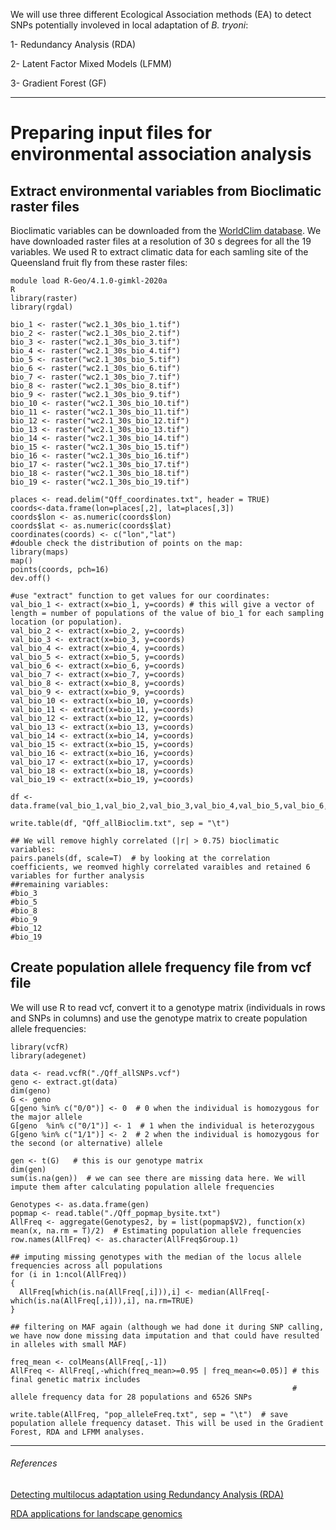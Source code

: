 We will use three different Ecological Association methods (EA) to detect SNPs potentially involeved in local adaptation of _B. tryoni_: 

1- Redundancy Analysis (RDA)


2- Latent Factor Mixed Models (LFMM)


3- Gradient Forest (GF)


**********************

# Preparing input files for environmental association analysis

## Extract environmental variables from Bioclimatic raster files

Bioclimatic variables can be downloaded from the <a href="https://www.worldclim.org/data/bioclim.html" title="WorldClim database" >WorldClim database</a>. We have downloaded raster files at a resolution of 30 s degrees for all the 19 variables. We used R to extract climatic data for each samling site of the Queensland fruit fly from these raster files:

```
module load R-Geo/4.1.0-gimkl-2020a
R
library(raster)
library(rgdal)

bio_1 <- raster("wc2.1_30s_bio_1.tif")
bio_2 <- raster("wc2.1_30s_bio_2.tif")
bio_3 <- raster("wc2.1_30s_bio_3.tif")
bio_4 <- raster("wc2.1_30s_bio_4.tif")
bio_5 <- raster("wc2.1_30s_bio_5.tif")
bio_6 <- raster("wc2.1_30s_bio_6.tif")
bio_7 <- raster("wc2.1_30s_bio_7.tif")
bio_8 <- raster("wc2.1_30s_bio_8.tif")
bio_9 <- raster("wc2.1_30s_bio_9.tif")
bio_10 <- raster("wc2.1_30s_bio_10.tif")
bio_11 <- raster("wc2.1_30s_bio_11.tif")
bio_12 <- raster("wc2.1_30s_bio_12.tif")
bio_13 <- raster("wc2.1_30s_bio_13.tif")
bio_14 <- raster("wc2.1_30s_bio_14.tif")
bio_15 <- raster("wc2.1_30s_bio_15.tif")
bio_16 <- raster("wc2.1_30s_bio_16.tif")
bio_17 <- raster("wc2.1_30s_bio_17.tif")
bio_18 <- raster("wc2.1_30s_bio_18.tif")
bio_19 <- raster("wc2.1_30s_bio_19.tif")

places <- read.delim("Qff_coordinates.txt", header = TRUE)
coords<-data.frame(lon=places[,2], lat=places[,3])
coords$lon <- as.numeric(coords$lon)
coords$lat <- as.numeric(coords$lat)
coordinates(coords) <- c("lon","lat")
#double check the distribution of points on the map:
library(maps)
map()
points(coords, pch=16)
dev.off()

#use "extract" function to get values for our coordinates:
val_bio_1 <- extract(x=bio_1, y=coords) # this will give a vector of length = number of populations of the value of bio_1 for each sampling location (or population).
val_bio_2 <- extract(x=bio_2, y=coords)
val_bio_3 <- extract(x=bio_3, y=coords)
val_bio_4 <- extract(x=bio_4, y=coords)
val_bio_5 <- extract(x=bio_5, y=coords)
val_bio_6 <- extract(x=bio_6, y=coords)
val_bio_7 <- extract(x=bio_7, y=coords)
val_bio_8 <- extract(x=bio_8, y=coords)
val_bio_9 <- extract(x=bio_9, y=coords)
val_bio_10 <- extract(x=bio_10, y=coords)
val_bio_11 <- extract(x=bio_11, y=coords)
val_bio_12 <- extract(x=bio_12, y=coords)
val_bio_13 <- extract(x=bio_13, y=coords)
val_bio_14 <- extract(x=bio_14, y=coords)
val_bio_15 <- extract(x=bio_15, y=coords)
val_bio_16 <- extract(x=bio_16, y=coords)
val_bio_17 <- extract(x=bio_17, y=coords)
val_bio_18 <- extract(x=bio_18, y=coords)
val_bio_19 <- extract(x=bio_19, y=coords)

df <- data.frame(val_bio_1,val_bio_2,val_bio_3,val_bio_4,val_bio_5,val_bio_6,val_bio_7,val_bio_8,val_bio_9,val_bio_10,val_bio_11,val_bio_12,val_bio_13,val_bio_14,val_bio_15,val_bio_16,val_bio_17,val_bio_18,val_bio_19)

write.table(df, "Qff_allBioclim.txt", sep = "\t")

## We will remove highly correlated (|r| > 0.75) bioclimatic variables:
pairs.panels(df, scale=T)  # by looking at the correlation coefficients, we reomved highly correlated varaibles and retained 6 variables for further analysis
##remaining variables:
#bio_3
#bio_5
#bio_8
#bio_9
#bio_12
#bio_19
```


## Create population allele frequency file from vcf file

We will use R to read vcf, convert it to a genotype matrix (individuals in rows and SNPs in columns) and use the genotype matrix to create population allele frequencies:


```
library(vcfR)
library(adegenet)

data <- read.vcfR("./Qff_allSNPs.vcf")
geno <- extract.gt(data)
dim(geno)
G <- geno
G[geno %in% c("0/0")] <- 0  # 0 when the individual is homozygous for the major allele
G[geno  %in% c("0/1")] <- 1  # 1 when the individual is heterozygous
G[geno %in% c("1/1")] <- 2  # 2 when the individual is homozygous for the second (or alternative) allele

gen <- t(G)   # this is our genotype matrix
dim(gen)
sum(is.na(gen))  # we can see there are missing data here. We will impute them after calculating population allele frequencies

Genotypes <- as.data.frame(gen)
popmap <- read.table("./Qff_popmap_bysite.txt")
AllFreq <- aggregate(Genotypes2, by = list(popmap$V2), function(x) mean(x, na.rm = T)/2)  # Estimating population allele frequencies
row.names(AllFreq) <- as.character(AllFreq$Group.1)

## imputing missing genotypes with the median of the locus allele frequencies across all populations
for (i in 1:ncol(AllFreq))
{
  AllFreq[which(is.na(AllFreq[,i])),i] <- median(AllFreq[-which(is.na(AllFreq[,i])),i], na.rm=TRUE)
}

## filtering on MAF again (although we had done it during SNP calling, we have now done missing data imputation and that could have resulted in alleles with small MAF)

freq_mean <- colMeans(AllFreq[,-1])
AllFreq <- AllFreq[,-which(freq_mean>=0.95 | freq_mean<=0.05)] # this final genetic matrix includes
                                                               # allele frequency data for 28 populations and 6526 SNPs

write.table(AllFreq, "pop_alleleFreq.txt", sep = "\t")  # save population allele frequency dataset. This will be used in the Gradient Forest, RDA and LFMM analyses.
```


****************
###### References
<a href="https://popgen.nescent.org/2018-03-27_RDA_GEA.html" title="Detecting multilocus adaptation using Redundancy Analysis (RDA)" >Detecting multilocus adaptation using Redundancy Analysis (RDA)</a>


<a href="https://github.com/Capblancq/RDA-landscape-genomics" title="RDA applications for landscape genomics" >RDA applications for landscape genomics</a>
